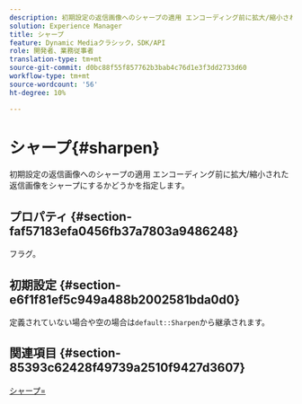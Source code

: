 ```yaml
---
description: 初期設定の返信画像へのシャープの適用 エンコーディング前に拡大/縮小された返信画像をシャープにするかどうかを指定します。
solution: Experience Manager
title: シャープ
feature: Dynamic Mediaクラシック，SDK/API
role: 開発者、業務従事者
translation-type: tm+mt
source-git-commit: d0bc88f55f857762b3bab4c76d1e3f3dd2733d60
workflow-type: tm+mt
source-wordcount: '56'
ht-degree: 10%

---
```



# シャープ{#sharpen}

初期設定の返信画像へのシャープの適用 エンコーディング前に拡大/縮小された返信画像をシャープにするかどうかを指定します。

## プロパティ {#section-faf57183efa0456fb37a7803a9486248}

フラグ。

## 初期設定 {#section-e6f1f81ef5c949a488b2002581bda0d0}

定義されていない場合や空の場合は`default::Sharpen`から継承されます。

## 関連項目 {#section-85393c62428f49739a2510f9427d3607}

[シャープ=](../../../../../ir-api/http-protocol/image-rendering-api-ref/c-ir-http-protocol-ref/c-ir-http-protocol-command-reference/r-ir-http-sharpen.md#reference-13034d22d176483cb99ccafc2a4f6a6e)
